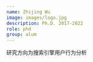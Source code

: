 ```yaml
---
name: Zhijing Wu
image: images/logo.jpg
description: Ph.D. 2017-2022
role: phd 
group: alum
--- 
```


研究方向为搜索引擎用户行为分析